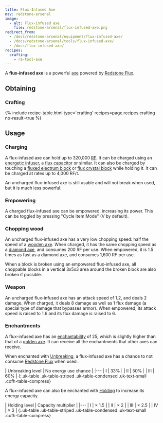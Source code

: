 ```yaml
---
title: Flux-Infused Axe
nav: redstone-arsenal
image:
  - alt: Flux-infused axe
    file: redstone-arsenal/flux-infused-axe.png
redirect_from:
  - /docs/redstone-arsenal/equipment/flux-infused-axe/
  - /docs/redstone-arsenal/tools/flux-infused-axe/
  - /docs/flux-infused-axe/
recipes:
  crafting:
    - ra-tool-axe
---
```


A **flux-infused axe** is a powerful [axe](https://minecraft.gamepedia.com/Axe)
powered by [Redstone Flux](/docs/redstone-flux/).


Obtaining
---------

### Crafting
{% include recipe-table.html type='crafting' recipes=page.recipes.crafting no-result=true %}


Usage
-----

### Charging
A flux-infused axe can hold up to 320,000 [RF](/docs/redstone-flux/). It can be
charged using an [energetic infuser](/docs/thermal-expansion/energetic-infuser/), a [flux
capacitor](/docs/thermal-expansion/flux-capacitor/) or similar. It can also be charged by touching
a [fluxed electrum block](/docs/redstone-arsenal/fluxed-electrum-block/) or [flux crystal
block](/docs/redstone-arsenal/flux-crystal-block) while holding it. It can be charged at rates up
to 4,000 RF/t.

An uncharged flux-infused axe is still usable and will not break when used, but
it is much less powerful.

### Empowering
A charged flux-infused axe can be empowered, increasing its power. This can be
toggled by pressing "Cycle Item Mode" (V by default).

### Chopping wood
An uncharged flux-infused axe has a very low chopping speed: half the speed of a
[wooden axe](https://minecraft.gamepedia.com/Wooden_Axe). When charged, it has
the same chopping speed as a [diamond
axe](https://minecraft.gamepedia.com/Diamond_Axe), and consumes 200 RF per use.
When empowered, it is 1.5 times as fast as a diamond axe, and consumes 1,600 RF
per use.

When a block is broken using an empowered flux-infused axe, all choppable blocks
in a vertical 3x5x3 area around the broken block are also broken if possible.

### Weapon
An uncharged flux-infused axe has an attack speed of 1.2, and deals 2 damage.
When charged, it deals 8 damage as well as 1 flux damage (a special type of
damage that bypasses armor). When empowered, its attack speed is raised to 1.6
and its flux damage is raised to 6.

### Enchantments
A flux-infused axe has an
[enchantability](https://minecraft.gamepedia.com/Enchantability) of 25, which is
slightly higher than that of a [golden
axe](https://minecraft.gamepedia.com/Golden_Axe). It can receive all the
enchantments that other axes can receive.

When enchanted with [Unbreaking](https://minecraft.gamepedia.com/Unbreaking), a
flux-infused axe has a chance to not consume [Redstone
Flux](/docs/redstone-flux/) when used.

| Unbreaking level | No energy use chance |
|---
| I | 33% |
| II | 50% |
| III | 60% |
{:.uk-table .uk-table-striped .uk-table-condensed .uk-text-small .cofh-table-compress}

A flux-infused axe can also be enchanted with [Holding](/docs/cofh-core-4/holding/) to
increase its energy capacity.

| Holding level | Capacity multiplier |
|---
| I | × 1.5 |
| II | × 2 |
| III | × 2.5 |
| IV | × 3 |
{:.uk-table .uk-table-striped .uk-table-condensed .uk-text-small .cofh-table-compress}

